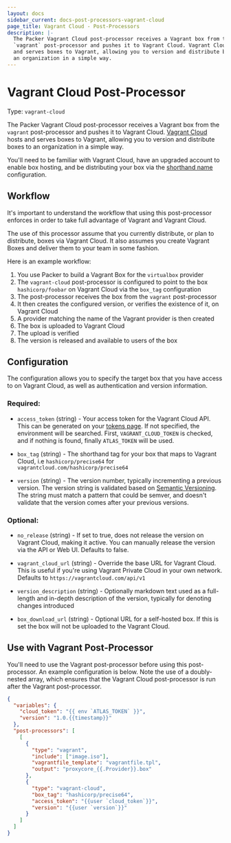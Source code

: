 ```yaml
---
layout: docs
sidebar_current: docs-post-processors-vagrant-cloud
page_title: Vagrant Cloud - Post-Processors
description: |-
  The Packer Vagrant Cloud post-processor receives a Vagrant box from the
  `vagrant` post-processor and pushes it to Vagrant Cloud. Vagrant Cloud hosts
  and serves boxes to Vagrant, allowing you to version and distribute boxes to
  an organization in a simple way.
---
```


# Vagrant Cloud Post-Processor

Type: `vagrant-cloud`

The Packer Vagrant Cloud post-processor receives a Vagrant box from the
`vagrant` post-processor and pushes it to Vagrant Cloud. [Vagrant
Cloud](https://atlas.hashicorp.com) hosts and serves boxes to Vagrant, allowing you
to version and distribute boxes to an organization in a simple way.

You'll need to be familiar with Vagrant Cloud, have an upgraded account to
enable box hosting, and be distributing your box via the [shorthand
name](https://docs.vagrantup.com/v2/cli/box.html) configuration.

## Workflow

It's important to understand the workflow that using this post-processor
enforces in order to take full advantage of Vagrant and Vagrant Cloud.

The use of this processor assume that you currently distribute, or plan to
distribute, boxes via Vagrant Cloud. It also assumes you create Vagrant Boxes
and deliver them to your team in some fashion.

Here is an example workflow:

1. You use Packer to build a Vagrant Box for the `virtualbox` provider
1. The `vagrant-cloud` post-processor is configured to point to the box
  `hashicorp/foobar` on Vagrant Cloud via the `box_tag` configuration
1. The post-processor receives the box from the `vagrant` post-processor
1. It then creates the configured version, or verifies the existence of it, on
  Vagrant Cloud
1. A provider matching the name of the Vagrant provider is then created
1. The box is uploaded to Vagrant Cloud
1. The upload is verified
1. The version is released and available to users of the box

## Configuration

The configuration allows you to specify the target box that you have access to
on Vagrant Cloud, as well as authentication and version information.

### Required:

- `access_token` (string) - Your access token for the Vagrant Cloud API. This
    can be generated on your [tokens
    page](https://vagrantcloud.com/account/tokens). If not specified, the
    environment will be searched. First, `VAGRANT_CLOUD_TOKEN` is checked, and
    if nothing is found, finally `ATLAS_TOKEN` will be used.

- `box_tag` (string) - The shorthand tag for your box that maps to Vagrant
    Cloud, i.e `hashicorp/precise64` for `vagrantcloud.com/hashicorp/precise64`

- `version` (string) - The version number, typically incrementing a
    previous version. The version string is validated based on [Semantic
    Versioning](http://semver.org/). The string must match a pattern that could
    be semver, and doesn't validate that the version comes after your
    previous versions.

### Optional:

- `no_release` (string) - If set to true, does not release the version on
    Vagrant Cloud, making it active. You can manually release the version via
    the API or Web UI. Defaults to false.

- `vagrant_cloud_url` (string) - Override the base URL for Vagrant Cloud. This
    is useful if you're using Vagrant Private Cloud in your own network.
    Defaults to `https://vagrantcloud.com/api/v1`

- `version_description` (string) - Optionally markdown text used as a
    full-length and in-depth description of the version, typically for denoting
    changes introduced

- `box_download_url` (string) - Optional URL for a self-hosted box. If this is
    set the box will not be uploaded to the Vagrant Cloud.

## Use with Vagrant Post-Processor

You'll need to use the Vagrant post-processor before using this post-processor.
An example configuration is below. Note the use of a doubly-nested array, which
ensures that the Vagrant Cloud post-processor is run after the Vagrant
post-processor.

```json
{
  "variables": {
    "cloud_token": "{{ env `ATLAS_TOKEN` }}",
    "version": "1.0.{{timestamp}}"
  },
  "post-processors": [
    [
      {
        "type": "vagrant",
        "include": ["image.iso"],
        "vagrantfile_template": "vagrantfile.tpl",
        "output": "proxycore_{{.Provider}}.box"
      },
      {
        "type": "vagrant-cloud",
        "box_tag": "hashicorp/precise64",
        "access_token": "{{user `cloud_token`}}",
        "version": "{{user `version`}}"
      }
    ]
  ]
}
```
